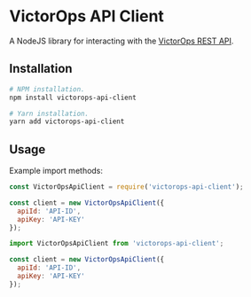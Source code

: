 # VictorOps API Client

A NodeJS library for interacting with the [VictorOps REST API](https://portal.victorops.com/public/api-docs.html).

## Installation

```bash
# NPM installation.
npm install victorops-api-client

# Yarn installation.
yarn add victorops-api-client
```

## Usage

Example import methods:

```javascript
const VictorOpsApiClient = require('victorops-api-client');

const client = new VictorOpsApiClient({
  apiId: 'API-ID',
  apiKey: 'API-KEY'
});
```

```javascript
import VictorOpsApiClient from 'victorops-api-client';

const client = new VictorOpsApiClient({
  apiId: 'API-ID',
  apiKey: 'API-KEY'
});
```